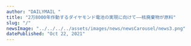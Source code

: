 ```yaml
---
author: "DAILYMAIL "
title: "2万8000年作動するダイヤモンド電池の実現に向けて——核廃棄物が原料"
slug: "/"
newsImage: "../../../../assets/images/news/newsCarousel/news3.png"
datePublished: "Oct 22, 2021"
---
```

